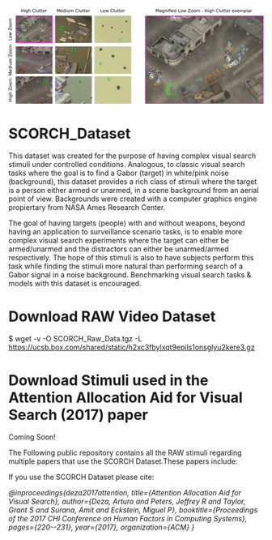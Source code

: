 ![SCORCH_Splash](Stimuli_TPWP.png)

# SCORCH_Dataset
This dataset was created for the purpose of having complex visual search stimuli under controlled conditions. Analogous, to classic visual search tasks where the goal is to find a Gabor (target) in white/pink noise (background), this dataset provides a rich class of stimuli where the target is a person either armed or unarmed, in a scene background from an aerial point of view. Backgrounds were created with a computer graphics engine propiertary from NASA Ames Research Center.

The goal of having targets (people) with and without weapons, beyond having an application to surveillance scenario tasks, is to enable more complex visual search experiments where the target can either be armed/unarmed and the distractors can either be unarmed/armed respectively. The hope of this stimuli is also to have subjects perform this task while finding the stimuli more natural than performing search of a Gabor signal in a noise background. Benchmarking visual search tasks & models with this dataset is encouraged.

# Download RAW Video Dataset
$ wget -v -O SCORCH_Raw_Data.tgz -L https://ucsb.box.com/shared/static/h2xc3fbylxqt9epils1onsglyu2kere3.gz

# Download Stimuli used in the Attention Allocation Aid for Visual Search (2017) paper
 Coming Soon!


The Following public repository contains all the RAW stimuli regarding multiple papers that use the SCORCH Dataset.These papers include:

If you use the SCORCH Dataset please cite:

*@inproceedings{deza2017attention,
  title={Attention Allocation Aid for Visual Search},
  author={Deza, Arturo and Peters, Jeffrey R and Taylor, Grant S and Surana, Amit and Eckstein, Miguel P},
  booktitle={Proceedings of the 2017 CHI Conference on Human Factors in Computing Systems},
  pages={220--231},
  year={2017},
  organization={ACM}
}*

